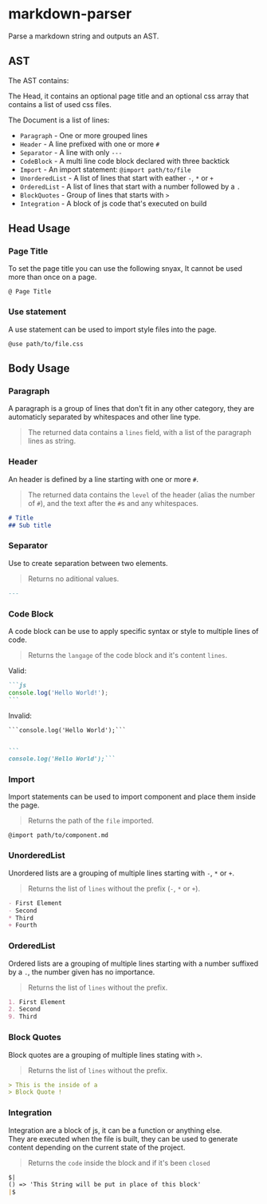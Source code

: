 # markdown-parser

Parse a markdown string and outputs an AST.

## AST

The AST contains:

The Head, it contains an optional page title and an optional css array that contains a list of used css files.

The Document is a list of lines:
- `Paragraph` - One or more grouped lines
- `Header` - A line prefixed with one or more `#`
- `Separator` - A line with only `---`
- `CodeBlock` - A multi line code block declared with three backtick
- `Import` - An import statement: `@import path/to/file`
- `UnorderedList` - A list of lines that start with eather `-`, `*` or `+`
- `OrderedList` - A list of lines that start with a number followed by a `.`
- `BlockQuotes` - Group of lines that starts with `>`
- `Integration` - A block of js code that's executed on build

## Head Usage

### Page Title
To set the page title you can use the following snyax, It cannot be used more than once on a page.
```
@ Page Title
```

### Use statement
A use statement can be used to import style files into the page.
```
@use path/to/file.css
```

## Body Usage

### Paragraph
A paragraph is a group of lines that don't fit in any other category, they are automaticly separated by whitespaces and other line type.
> The returned data contains a `lines` field, with a list of the paragraph lines as string.

### Header
An header is defined by a line starting with one or more `#`.
> The returned data contains the `level` of the header (alias the number of `#`), and the text after the `#`s and any whitespaces.

```md
# Title
## Sub title
```

### Separator
Use to create separation between two elements.
> Returns no aditional values.

```md
---
```

### Code Block
A code block can be use to apply specific syntax or style to multiple lines of code.

> Returns the `langage` of the code block and it's content `lines`.

Valid:
`````md
```js
console.log('Hello World!');
```
`````

Invalid:
`````md
```console.log('Hello World');```


```
console.log('Hello World');```
`````

### Import
Import statements can be used to import component and place them inside the page.
> Returns the path of the `file` imported.

```
@import path/to/component.md
```

### UnorderedList
Unordered lists are a grouping of multiple lines starting with `-`, `*` or `+`.
> Returns the list of `lines` without the prefix (`-`, `*` or `+`).

```md
- First Element
- Second
* Third
+ Fourth
```

### OrderedList
Ordered lists are a grouping of multiple lines starting with a number suffixed by a `.`, the number given has no importance.
> Returns the list of `lines` without the prefix.

```md
1. First Element
2. Second
9. Third
```

### Block Quotes
Block quotes are a grouping of multiple lines stating with `>`.
> Returns the list of `lines` without the prefix.

```md
> This is the inside of a
> Block Quote !
```

### Integration
Integration are a block of js, it can be a function or anything else. \
They are executed when the file is built, they can be used to generate content depending on the current state of the project.
> Returns the `code` inside the block and if it's been `closed`

```md
$|
() => 'This String will be put in place of this block'
|$
```